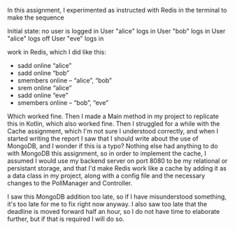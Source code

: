 
In this assignment, I experimented as instructed with Redis in the terminal to make the sequence

Initial state: no user is logged in
User "alice" logs in
User "bob" logs in
User "alice" logs off
User "eve" logs in

work in Redis, which I did like this:

- sadd online “alice” 
- sadd online “bob”
- smembers online – “alice”, “bob”
- srem online “alice”
- sadd online “eve”
- smembers online – “bob”, “eve”

Which worked fine. Then I made a Main method in my project to replicate this in Kotlin, which also worked fine. 
Then I struggled for a while with the Cache assignment, which I'm not sure I understood correctly, and when
I started writing the report I saw that I should write about the use of MongoDB, and I wonder if this is a typo? Nothing
else had anything to do with MongoDB this assignment, so in order to implement the cache, I assumed I would use my
backend server on port 8080 to be my relational or persistant storage, and that I'd make Redis work like a cache by adding it
as a data class in my project, along with a config file and the necessary changes to the PollManager and Controller. 

I saw this MongoDB addition too late, so if I have misunderstood something, it's too late for me to fix right now anyway.
I also saw too late that the deadline is moved forward half an hour, so I do not have time to elaborate further, but
if that is required I will do so. 